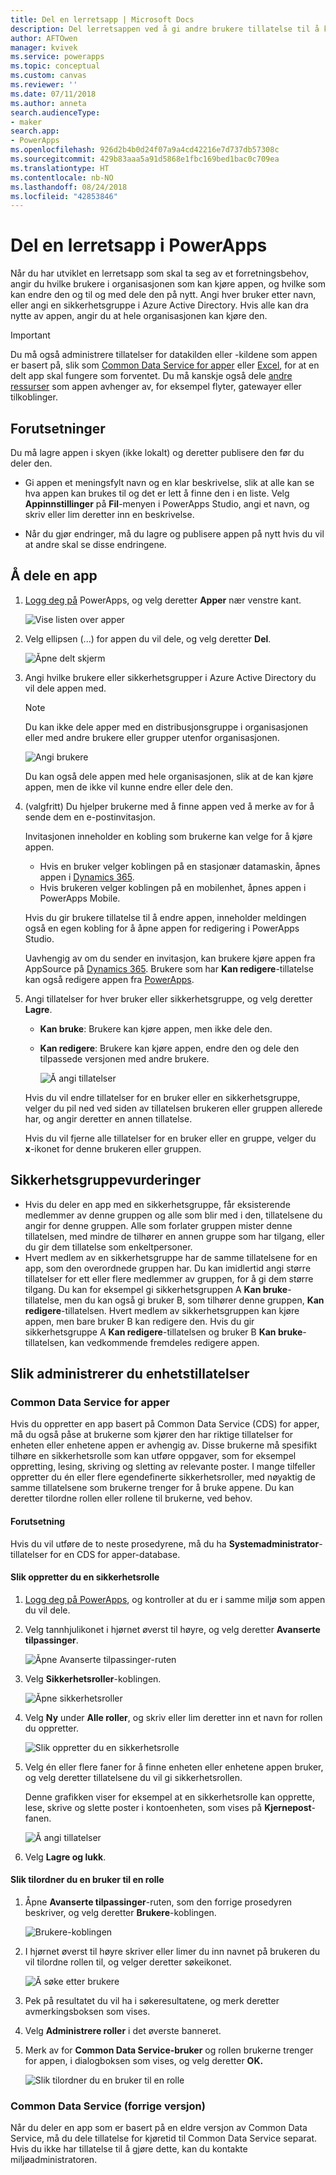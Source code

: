 ```yaml
---
title: Del en lerretsapp | Microsoft Docs
description: Del lerretsappen ved å gi andre brukere tillatelse til å kjøre eller endre den
author: AFTOwen
manager: kvivek
ms.service: powerapps
ms.topic: conceptual
ms.custom: canvas
ms.reviewer: ''
ms.date: 07/11/2018
ms.author: anneta
search.audienceType:
- maker
search.app:
- PowerApps
ms.openlocfilehash: 926d2b4b0d24f07a9a4cd42216e7d737db57308c
ms.sourcegitcommit: 429b83aaa5a91d5868e1fbc169bed1bac0c709ea
ms.translationtype: HT
ms.contentlocale: nb-NO
ms.lasthandoff: 08/24/2018
ms.locfileid: "42853846"
---
```

# <a name="share-a-canvas-app-in-powerapps"></a>Del en lerretsapp i PowerApps

Når du har utviklet en lerretsapp som skal ta seg av et forretningsbehov, angir du hvilke brukere i organisasjonen som kan kjøre appen, og hvilke som kan endre den og til og med dele den på nytt. Angi hver bruker etter navn, eller angi en sikkerhetsgruppe i Azure Active Directory. Hvis alle kan dra nytte av appen, angir du at hele organisasjonen kan kjøre den.

> [!IMPORTANT]
> Du må også administrere tillatelser for datakilden eller -kildene som appen er basert på, slik som [Common Data Service for apper](#common-data-service-for-apps) eller [Excel](share-app-data.md), for at en delt app skal fungere som forventet. Du må kanskje også dele [andre ressurser](share-app-resources.md) som appen avhenger av, for eksempel flyter, gatewayer eller tilkoblinger.

## <a name="prerequisites"></a>Forutsetninger

Du må lagre appen i skyen (ikke lokalt) og deretter publisere den før du deler den.

- Gi appen et meningsfylt navn og en klar beskrivelse, slik at alle kan se hva appen kan brukes til og det er lett å finne den i en liste. Velg **Appinnstillinger** på **Fil**-menyen i PowerApps Studio, angi et navn, og skriv eller lim deretter inn en beskrivelse.

- Når du gjør endringer, må du lagre og publisere appen på nytt hvis du vil at andre skal se disse endringene.

## <a name="share-an-app"></a>Å dele en app

1. [Logg deg på](https://web.powerapps.com?utm_source=padocs&utm_medium=linkinadoc&utm_campaign=referralsfromdoc) PowerApps, og velg deretter **Apper** nær venstre kant.

    ![Vise listen over apper](./media/share-app/file-apps.png)

1. Velg ellipsen (...) for appen du vil dele, og velg deretter **Del**.

    ![Åpne delt skjerm](./media/share-app/ellipsis-share.png)

1. Angi hvilke brukere eller sikkerhetsgrupper i Azure Active Directory du vil dele appen med.

    > [!NOTE]
    > Du kan ikke dele apper med en distribusjonsgruppe i organisasjonen eller med andre brukere eller grupper utenfor organisasjonen.

    ![Angi brukere](./media/share-app/share-list.png)

    Du kan også dele appen med hele organisasjonen, slik at de kan kjøre appen, men de ikke vil kunne endre eller dele den.

1. (valgfritt) Du hjelper brukerne med å finne appen ved å merke av for å sende dem en e-postinvitasjon.

    Invitasjonen inneholder en kobling som brukerne kan velge for å kjøre appen.

    - Hvis en bruker velger koblingen på en stasjonær datamaskin, åpnes appen i [Dynamics 365](http://home.dynamics.com).
    - Hvis brukeren velger koblingen på en mobilenhet, åpnes appen i PowerApps Mobile.

    Hvis du gir brukere tillatelse til å endre appen, inneholder meldingen også en egen kobling for å åpne appen for redigering i PowerApps Studio.

    Uavhengig av om du sender en invitasjon, kan brukere kjøre appen fra AppSource på [Dynamics 365](http://home.dynamics.com). Brukere som har **Kan redigere**-tillatelse kan også redigere appen fra [PowerApps](http://web.powerapps.com?utm_source=padocs&utm_medium=linkinadoc&utm_campaign=referralsfromdoc).

1. Angi tillatelser for hver bruker eller sikkerhetsgruppe, og velg deretter **Lagre**.

    - **Kan bruke**: Brukere kan kjøre appen, men ikke dele den.
    - **Kan redigere**: Brukere kan kjøre appen, endre den og dele den tilpassede versjonen med andre brukere.

        ![Å angi tillatelser](./media/share-app/edit-use.png)

    Hvis du vil endre tillatelser for en bruker eller en sikkerhetsgruppe, velger du pil ned ved siden av tillatelsen brukeren eller gruppen allerede har, og angir deretter en annen tillatelse.

    Hvis du vil fjerne alle tillatelser for en bruker eller en gruppe, velger du **x**-ikonet for denne brukeren eller gruppen.

## <a name="security-group-considerations"></a>Sikkerhetsgruppevurderinger

- Hvis du deler en app med en sikkerhetsgruppe, får eksisterende medlemmer av denne gruppen og alle som blir med i den, tillatelsene du angir for denne gruppen. Alle som forlater gruppen mister denne tillatelsen, med mindre de tilhører en annen gruppe som har tilgang, eller du gir dem tillatelse som enkeltpersoner.
- Hvert medlem av en sikkerhetsgruppe har de samme tillatelsene for en app, som den overordnede gruppen har. Du kan imidlertid angi større tillatelser for ett eller flere medlemmer av gruppen, for å gi dem større tilgang. Du kan for eksempel gi sikkerhetsgruppen A **Kan bruke**-tillatelse, men du kan også gi bruker B, som tilhører denne gruppen, **Kan redigere**-tillatelsen. Hvert medlem av sikkerhetsgruppen kan kjøre appen, men bare bruker B kan redigere den. Hvis du gir sikkerhetsgruppe A **Kan redigere**-tillatelsen og bruker B **Kan bruke**-tillatelsen, kan vedkommende fremdeles redigere appen.

## <a name="manage-entity-permissions"></a>Slik administrerer du enhetstillatelser

### <a name="common-data-service-for-apps"></a>Common Data Service for apper

Hvis du oppretter en app basert på Common Data Service (CDS) for apper, må du også påse at brukerne som kjører den har riktige tillatelser for enheten eller enhetene appen er avhengig av. Disse brukerne må spesifikt tilhøre en sikkerhetsrolle som kan utføre oppgaver, som for eksempel oppretting, lesing, skriving og sletting av relevante poster. I mange tilfeller oppretter du én eller flere egendefinerte sikkerhetsroller, med nøyaktig de samme tillatelsene som brukerne trenger for å bruke appene. Du kan deretter tilordne rollen eller rollene til brukerne, ved behov. 

#### <a name="prerequisite"></a>Forutsetning

Hvis du vil utføre de to neste prosedyrene, må du ha **Systemadministrator**-tillatelser for en CDS for apper-database.

#### <a name="create-a-security-role"></a>Slik oppretter du en sikkerhetsrolle

1. [Logg deg på PowerApps](https://web.powerapps.com?utm_source=padocs&utm_medium=linkinadoc&utm_campaign=referralsfromdoc), og kontroller at du er i samme miljø som appen du vil dele.

1. Velg tannhjulikonet i hjørnet øverst til høyre, og velg deretter **Avanserte tilpassinger**.

    ![Åpne Avanserte tilpassinger-ruten](media/share-app/advanced-customizations.png)

1. Velg **Sikkerhetsroller**-koblingen.

    ![Åpne sikkerhetsroller](media/share-app/security-roles.png)

1. Velg **Ny** under **Alle roller**, og skriv eller lim deretter inn et navn for rollen du oppretter.

    ![Slik oppretter du en sikkerhetsrolle](media/share-app/new-role.png)

1. Velg én eller flere faner for å finne enheten eller enhetene appen bruker, og velg deretter tillatelsene du vil gi sikkerhetsrollen.

    Denne grafikken viser for eksempel at en sikkerhetsrolle kan opprette, lese, skrive og slette poster i kontoenheten, som vises på **Kjernepost**-fanen.

    ![Å angi tillatelser](media/share-app/grant-access.png)

1. Velg **Lagre og lukk**.

#### <a name="assign-a-user-to-a-role"></a>Slik tilordner du en bruker til en rolle

1. Åpne **Avanserte tilpassinger**-ruten, som den forrige prosedyren beskriver, og velg deretter **Brukere**-koblingen.

    ![Brukere-koblingen](media/share-app/open-users.png)

1. I hjørnet øverst til høyre skriver eller limer du inn navnet på brukeren du vil tilordne rollen til, og velger deretter søkeikonet.

    ![Å søke etter brukere](media/share-app/search-users.png)

1. Pek på resultatet du vil ha i søkeresultatene, og merk deretter avmerkingsboksen som vises.

1. Velg **Administrere roller** i det øverste banneret.

1. Merk av for **Common Data Service-bruker** og rollen brukerne trenger for appen, i dialogboksen som vises, og velg deretter **OK.**

    ![Slik tilordner du en bruker til en rolle](media/share-app/assign-users.png)

### <a name="common-data-service-previous-version"></a>Common Data Service (forrige versjon)

Når du deler en app som er basert på en eldre versjon av Common Data Service, må du dele tillatelse for kjøretid til Common Data Service separat. Hvis du ikke har tillatelse til å gjøre dette, kan du kontakte miljøadministratoren.
